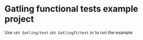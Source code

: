 # Gatling functional tests example project

Use `sbt Gatling/test` `sbt GatlingIt/test` or  to run the example

